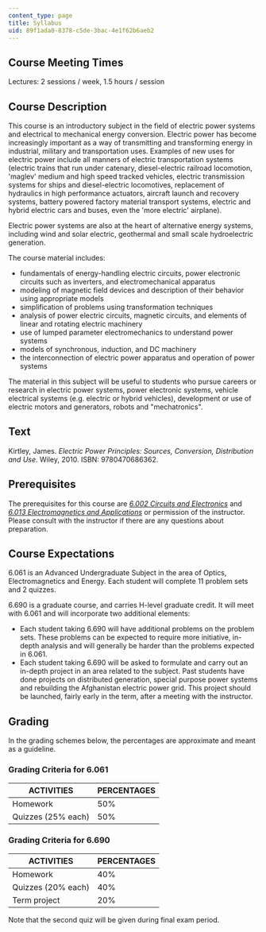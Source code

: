 ```yaml
---
content_type: page
title: Syllabus
uid: 89f1ada0-8378-c5de-3bac-4e1f62b6aeb2
---
```


Course Meeting Times
--------------------

Lectures: 2 sessions / week, 1.5 hours / session

Course Description
------------------

This course is an introductory subject in the field of electric power systems and electrical to mechanical energy conversion. Electric power has become increasingly important as a way of transmitting and transforming energy in industrial, military and transportation uses. Examples of new uses for electric power include all manners of electric transportation systems (electric trains that run under catenary, diesel-electric railroad locomotion, 'maglev' medium and high speed tracked vehicles, electric transmission systems for ships and diesel-electric locomotives, replacement of hydraulics in high performance actuators, aircraft launch and recovery systems, battery powered factory material transport systems, electric and hybrid electric cars and buses, even the 'more electric' airplane).

Electric power systems are also at the heart of alternative energy systems, including wind and solar electric, geothermal and small scale hydroelectric generation.

The course material includes:

*   fundamentals of energy-handling electric circuits, power electronic circuits such as inverters, and electromechanical apparatus
*   modeling of magnetic field devices and description of their behavior using appropriate models
*   simplification of problems using transformation techniques
*   analysis of power electric circuits, magnetic circuits, and elements of linear and rotating electric machinery
*   use of lumped parameter electromechanics to understand power systems
*   models of synchronous, induction, and DC machinery
*   the interconnection of electric power apparatus and operation of power systems

The material in this subject will be useful to students who pursue careers or research in electric power systems, power electronic systems, vehicle electrical systems (e.g. electric or hybrid vehicles), development or use of electric motors and generators, robots and "mechatronics".

Text
----

Kirtley, James. _Electric Power Principles: Sources, Conversion, Distribution and Use_. Wiley, 2010. ISBN: 9780470686362.

Prerequisites
-------------

The prerequisites for this course are [_6.002 Circuits and Electronics_](/courses/6-002-circuits-and-electronics-spring-2007) and [_6.013 Electromagnetics and Applications_](/courses/6-013-electromagnetics-and-applications-spring-2009) or permission of the instructor. Please consult with the instructor if there are any questions about preparation.

Course Expectations
-------------------

6.061 is an Advanced Undergraduate Subject in the area of Optics, Electromagnetics and Energy. Each student will complete 11 problem sets and 2 quizzes.

6.690 is a graduate course, and carries H-level graduate credit. It will meet with 6.061 and will incorporate two additional elements:

*   Each student taking 6.690 will have additional problems on the problem sets. These problems can be expected to require more initiative, in-depth analysis and will generally be harder than the problems expected in 6.061.
*   Each student taking 6.690 will be asked to formulate and carry out an in-depth project in an area related to the subject. Past students have done projects on distributed generation, special purpose power systems and rebuilding the Afghanistan electric power grid. This project should be launched, fairly early in the term, after a meeting with the instructor.

Grading
-------

In the grading schemes below, the percentages are approximate and meant as a guideline.

### Grading Criteria for 6.061

| ACTIVITIES | PERCENTAGES |
| --- | --- |
| Homework | 50% |
| Quizzes (25% each) | 50% 

### Grading Criteria for 6.690

| ACTIVITIES | PERCENTAGES |
| --- | --- |
| Homework | 40% |
| Quizzes (20% each) | 40% |
| Term project | 20% 

Note that the second quiz will be given during final exam period.